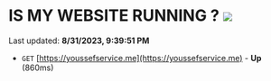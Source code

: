 # IS MY WEBSITE RUNNING ? [![](https://img.shields.io/static/v1?label=Sponsor&message=%E2%9D%A4&logo=GitHub&color=%23fe8e86)](https://github.com/sponsors/<username>)

Last updated: **8/31/2023, 9:39:51 PM**

- `GET` [https://youssefservice.me](https://youssefservice.me) - **Up** (860ms)
